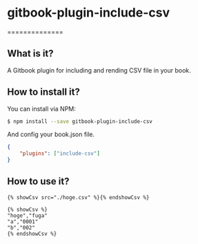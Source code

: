 # gitbook-plugin-include-csv
==============

## What is it?
A Gitbook plugin for including and rending CSV file in your book.

## How to install it?
You can install via NPM: 

```sh
$ npm install --save gitbook-plugin-include-csv
```

And config your book.json file.

```json
{
    "plugins": ["include-csv"]
}
```

## How to use it?

```
{% showCsv src="./hoge.csv" %}{% endshowCsv %}
```

```
{% showCsv %}
"hoge","fuga"
"a","0001"
"b","002"
{% endshowCsv %}
```

